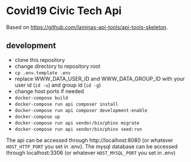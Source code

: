 # Covid19 Civic Tech Api

Based on https://github.com/laminas-api-tools/api-tools-skeleton.

## development

* clone this repository
* change directory to repository root
* `cp .env.template .env`
* replace WWW_DATA_USER_ID and WWW_DATA_GROUP_ID with your user id (`id -u`) and group id (`id -g`)
* change host ports if needed
* `docker-compose build`
* `docker-compose run api composer install`
* `docker-compose run api composer development-enable`
* `docker-compose up`
* `docker-compose run api vendor/bin/phinx migrate`
* `docker-compose run api vendor/bin/phinx seed:run`

The api can be accessed through http://localhost:8080 (or whatever `HOST_HTTP_PORT` you set in .env).
The mysql database can be accessed through localhost:3306 (or whatever `HOST_MYSQL_PORT` you set in .env)

  